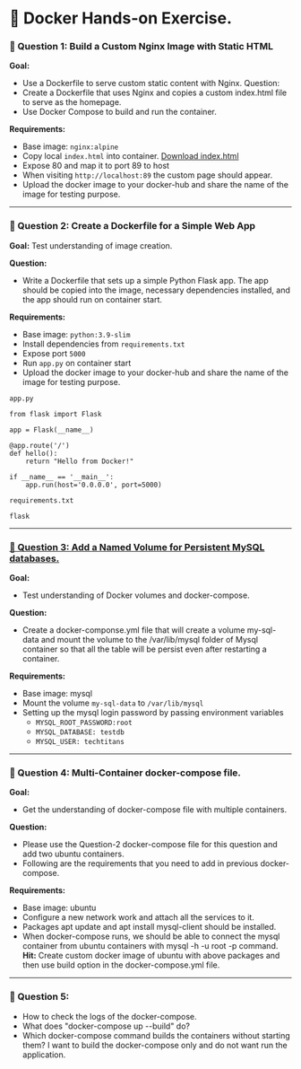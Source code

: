# 🐳 Docker Hands-on Exercise.




### 🧱 Question 1: Build a Custom Nginx Image with Static HTML

**Goal:** <br>
- Use a Dockerfile to serve custom static content with Nginx. Question:
- Create a Dockerfile that uses Nginx and copies a custom index.html file to serve as the homepage.
- Use Docker Compose to build and run the container.

**Requirements:**
- Base image: `nginx:alpine`
- Copy local `index.html` into container. [Download index.html](https://github.com/TechTitans-Academy/experiments-hub/blob/main/Dockerfiles/index.html)
- Expose 80 and map it to port 89 to host
- When visiting `http://localhost:89` the custom page should appear.
- Upload the docker image to your docker-hub and share the name of the image for testing purpose.
---
### 🧱 Question 2: Create a Dockerfile for a Simple Web App
**Goal:** 
Test understanding of image creation.

**Question:**
- Write a Dockerfile that sets up a simple Python Flask app. The app should be copied into the image, necessary dependencies installed, and the app should run on container start.

**Requirements:**
- Base image: `python:3.9-slim`
- Install dependencies from `requirements.txt`
- Expose port `5000`
- Run `app.py` on container start
- Upload the docker image to your docker-hub and share the name of the image for testing purpose.

`app.py`
```
from flask import Flask

app = Flask(__name__)

@app.route('/')
def hello():
    return "Hello from Docker!"

if __name__ == '__main__':
    app.run(host='0.0.0.0', port=5000)
```

`requirements.txt`
```
flask
```


---
### <u> 🧱 Question 3: Add a Named Volume for Persistent MySQL databases.</u>
**Goal:** 
- Test understanding of Docker volumes and docker-compose.

**Question:**
- Create a docker-componse.yml file that will create a volume my-sql-data and mount the volume to the /var/lib/mysql folder of Mysql container so that all the table will be persist even after restarting a container.

**Requirements:**
- Base image: mysql
- Mount the volume `my-sql-data` to `/var/lib/mysql`
- Setting up the mysql login password by passing environment variables
	- `MYSQL_ROOT_PASSWORD:root`
	- `MYSQL_DATABASE: testdb`
	- `MYSQL_USER: techtitans`
---
### 🧱 Question 4: Multi-Container docker-compose file.
**Goal:** 
- Get the understanding of docker-compose file with multiple containers.

**Question:**
- Please use the Question-2 docker-compose file for this question and add two ubuntu containers.
- Following are the requirements that you need to add in previous docker-compose.

**Requirements:**
- Base image: ubuntu
- Configure a new network work and attach all the services to it.
- Packages apt update and apt install mysql-client should be installed.
- When docker-compose runs, we should be able to connect the mysql container from ubuntu containers with mysql -h <host> -u root -p command.
**Hit:** Create custom docker image of ubuntu with above packages and then use build option in the docker-compose.yml file.
---
### 🧱 Question 5: 

- How to check the logs of the docker-compose.
- What does "docker-compose up --build" do?
- Which docker-compose command builds the containers without starting them? I want to build the docker-compose only and do not want run the application.




